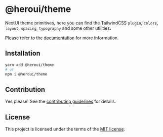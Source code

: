 # @heroui/theme

NextUI theme primitives, here you can find the TailwindCSS `plugin`, `colors`, `layout`, `spacing`, `typography` and some other utilities.

Please refer to the [documentation](https://nextui.org/theme) for more information.

## Installation

```sh
yarn add @heroui/theme
# or
npm i @heroui/theme
```

## Contribution

Yes please! See the
[contributing guidelines](https://github.com/frontio-ai/heroui/blob/master/CONTRIBUTING.md)
for details.

## License

This project is licensed under the terms of the
[MIT license](https://github.com/frontio-ai/heroui/blob/master/LICENSE).
